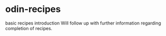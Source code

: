 # odin-recipes
basic recipes introduction
Will follow up with further information regarding completion of recipes. 
